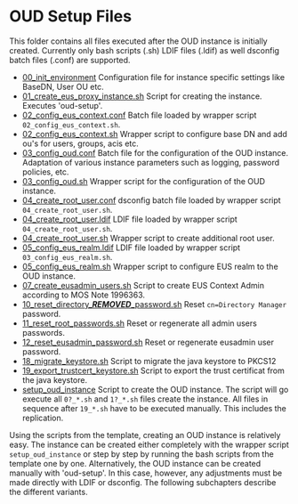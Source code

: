 # OUD Setup Files

This folder contains all files executed after the OUD instance is initially created. Currently only bash scripts (.sh) LDIF files (.ldif) as well dsconfig batch files (.conf) are supported.

- [00_init_environment](00_init_environment) Configuration file for instance specific settings like BaseDN, User OU etc.
- [01_create_eus_proxy_instance.sh](01_create_eus_proxy_instance.sh) Script for creating the instance. Executes 'oud-setup'.
- [02_config_eus_context.conf](02_config_eus_context.conf) Batch file loaded by wrapper script `02_config_eus_context.sh`.
- [02_config_eus_context.sh](02_config_eus_context.sh) Wrapper script to configure base DN and add ou's for users, groups, acis etc.
- [03_config_oud.conf](03_config_oud.conf) Batch file for the configuration of the OUD instance. Adaptation of various instance parameters such as logging, password policies, etc.
- [03_config_oud.sh](03_config_oud.sh) Wrapper script for the configuration of the OUD instance.
- [04_create_root_user.conf](04_create_root_user.conf) dsconfig batch file loaded by wrapper script `04_create_root_user.sh`.
- [04_create_root_user.ldif](04_create_root_user.ldif) LDIF file loaded by wrapper script `04_create_root_user.sh`. 
- [04_create_root_user.sh](04_create_root_user.sh) Wrapper script to create additional root user.
- [05_config_eus_realm.ldif](05_config_eus_realm.ldif) LDIF file loaded by wrapper script `03_config_eus_realm.sh`.
- [05_config_eus_realm.sh](05_config_eus_realm.sh) Wrapper script to configure EUS realm to the OUD instance.
- [07_create_eusadmin_users.sh](07_create_eusadmin_users.sh) Script to create EUS Context Admin according to MOS Note 1996363.
- [10_reset_directory_***REMOVED***_password.sh](10_reset_directory_***REMOVED***_password.sh) Reset `cn=Directory Manager` password.
- [11_reset_root_passwords.sh](11_reset_root_passwords.sh) Reset or regenerate all admin users passwords.
- [12_reset_eusadmin_password.sh](12_reset_eusadmin_password.sh) Reset or regenerate eusadmin user password.
- [18_migrate_keystore.sh](18_migrate_keystore.sh) Script to migrate the java keystore to PKCS12
- [19_export_trustcert_keystore.sh](19_export_trustcert_keystore.sh) Script to export the trust certificat from the java keystore.
- [setup_oud_instance](setup_oud_instance) Script to create the OUD instance. The script will go execute all `0?_*.sh` and `1?_*.sh` files create the instance. All files in sequence after `19_*.sh` have to be executed manually. This includes the replication.

Using the scripts from the template, creating an OUD instance is relatively easy. The instance can be created either completely with the wrapper script `setup_oud_instance` or step by step by running the bash scripts from the template one by one. Alternatively, the OUD instance can be created manually with 'oud-setup'. In this case, however, any adjustments must be made directly with LDIF or dsconfig. The following subchapters describe the different variants.
